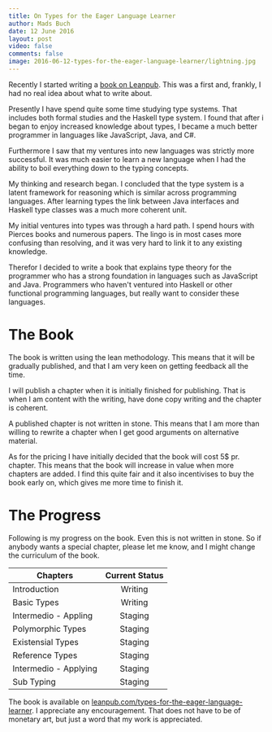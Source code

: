 ```yaml
---
title: On Types for the Eager Language Learner
author: Mads Buch
date: 12 June 2016
layout: post
video: false
comments: false
image: 2016-06-12-types-for-the-eager-language-learner/lightning.jpg
---
```


Recently I started writing a
[book on Leanpub](https://leanpub.com/types-for-the-eager-language-learner).
This was a first and, frankly, I had
no real idea about what to write about.

Presently I have spend quite some time studying type systems. That includes
both formal studies and the Haskell type system. I found that after i began
to enjoy increased knowledge about types, I became a much better programmer
in languages like JavaScript, Java, and C#.

Furthermore I saw that my ventures into new languages was strictly more
successful. It was much easier to learn a new language when I had the
ability to boil everything down to the typing concepts.

My thinking and research began. I concluded that the type system is
a latent framework for reasoning which is similar across programming
languages. After learning types the link between Java interfaces and
Haskell type classes was a much more coherent unit.

My initial ventures into types was through a hard path. I spend hours with
Pierces books and numerous papers. The lingo is in most
cases more confusing than
resolving, and it was very hard to link it to any existing knowledge.

Therefor I decided to write a book that explains type theory for the
programmer who has a strong foundation in languages such as JavaScript
and Java. Programmers who haven't ventured into Haskell or other
functional programming languages, but really want to consider these languages.

# The Book
The book is written using the lean methodology. This means that it will
be gradually published, and that I am very keen on getting feedback all the
time.

I will publish a chapter when it is initially finished for publishing. That
is when I am content with the writing, have done copy writing and the chapter
is coherent. 

A published chapter is not written in stone. This means that I am more than 
willing to rewrite a chapter when I get good arguments on alternative material.

As for the pricing I have initially decided that the book will cost 5$ pr.
chapter. This means that the book will increase in value when more chapters
are added. I find this quite fair and it also incentivises to buy the book
early on, which gives me more time to finish it.

# The Progress
Following is my progress on the book. Even this is not written in stone.
So if anybody wants a special chapter, please let me know, and I might
change the curriculum of the book.

| Chapters                    | Current Status       |
| --------------------------- |:--------------------:|
| Introduction                |  Writing             |
| Basic Types                 |  Writing             |
| Intermedio - Appling        |  Staging             |
| Polymorphic Types           |  Staging             |
| Existensial Types           |  Staging             |
| Reference Types             |  Staging             |
| Intermedio - Applying       |  Staging             |
| Sub Typing                  |  Staging             |

The book is available on 
[leanpub.com/types-for-the-eager-language-learner](https://leanpub.com/types-for-the-eager-language-learner). I appreciate any encouragement.
That does not have to be of monetary art, but just a word that my work is
appreciated.
